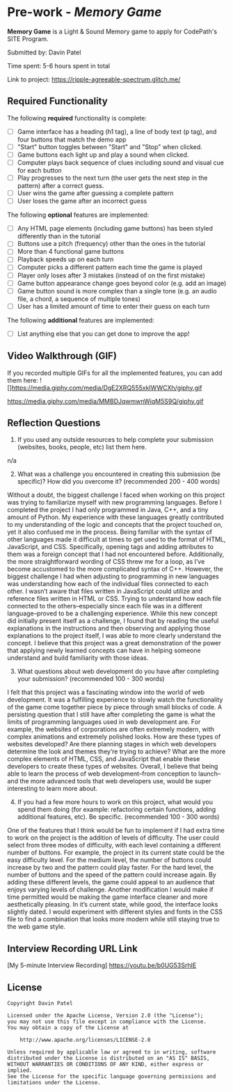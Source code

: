 # Pre-work - *Memory Game*

**Memory Game** is a Light & Sound Memory game to apply for CodePath's SITE Program. 

Submitted by: Davin Patel

Time spent: 5-6 hours spent in total

Link to project: https://ripple-agreeable-spectrum.glitch.me/

## Required Functionality

The following **required** functionality is complete:

* [ ] Game interface has a heading (h1 tag), a line of body text (p tag), and four buttons that match the demo app
* [ ] "Start" button toggles between "Start" and "Stop" when clicked. 
* [ ] Game buttons each light up and play a sound when clicked. 
* [ ] Computer plays back sequence of clues including sound and visual cue for each button
* [ ] Play progresses to the next turn (the user gets the next step in the pattern) after a correct guess. 
* [ ] User wins the game after guessing a complete pattern
* [ ] User loses the game after an incorrect guess

The following **optional** features are implemented:

* [ ] Any HTML page elements (including game buttons) has been styled differently than in the tutorial
* [ ] Buttons use a pitch (frequency) other than the ones in the tutorial
* [ ] More than 4 functional game buttons
* [ ] Playback speeds up on each turn
* [ ] Computer picks a different pattern each time the game is played
* [ ] Player only loses after 3 mistakes (instead of on the first mistake)
* [ ] Game button appearance change goes beyond color (e.g. add an image)
* [ ] Game button sound is more complex than a single tone (e.g. an audio file, a chord, a sequence of multiple tones)
* [ ] User has a limited amount of time to enter their guess on each turn

The following **additional** features are implemented:

- [ ] List anything else that you can get done to improve the app!

## Video Walkthrough (GIF)

If you recorded multiple GIFs for all the implemented features, you can add them here:
![]https://media.giphy.com/media/DgE2XRQ555xkIWWCXh/giphy.gif

https://media.giphy.com/media/MMBDJqwmwnWiqM5S9Q/giphy.gif


## Reflection Questions
1. If you used any outside resources to help complete your submission (websites, books, people, etc) list them here. 

n/a

2. What was a challenge you encountered in creating this submission (be specific)? How did you overcome it? (recommended 200 - 400 words)

Without a doubt, the biggest challenge I faced when working on this project was trying to familiarize myself with new programming languages. 
Before I completed the project I had only programmed in Java, C++, and a tiny amount of Python. My experience with these languages greatly contributed to 
my understanding of the logic and concepts that the project touched on, yet it also confused me in the process. Being familiar with the syntax of other 
languages made it difficult at times to get used to the format of HTML, JavaScript, and CSS. Specifically, opening tags and adding attributes to them was 
a foreign concept that I had not encountered before. Additionally, the more straightforward wording of CSS threw me for a loop, as I’ve become accustomed 
to the more complicated syntax of C++. However, the biggest challenge I had when adjusting to programming in new languages was understanding how each of 
the individual files connected to each other. I wasn’t aware that files written in JavaScript could utilize and reference files written in HTML or CSS. 
Trying to understand how each file connected to the others–especially since each file was in a different language–proved to be a challenging experience. 
While this new concept did initially present itself as a challenge, I found that by reading the useful explanations in the instructions and then observing 
and applying those explanations to the project itself, I was able to more clearly understand the concept. I believe that this project was a great demonstration 
of the power that applying newly learned concepts can have in helping someone understand and build familiarity with those ideas.


3. What questions about web development do you have after completing your submission? (recommended 100 - 300 words) 

I felt that this project was a fascinating window into the world of web development. It was a fulfilling experience to slowly watch the functionality of the game 
come together piece by piece through small blocks of code. A persisting question that I still have after completing the game is what the limits of programming 
languages used in web development are. For example, the websites of corporations are often extremely modern, with complex animations and extremely polished looks. 
How are these types of websites developed? Are there planning stages in which web developers determine the look and themes they’re trying to achieve? What are the 
more complex elements of HTML, CSS, and JavaScript that enable these developers to create these types of websites. Overall, I believe that being able to learn the
process of web development–from conception to launch–and the more advanced tools that web developers use, would be super interesting to learn more about.


4. If you had a few more hours to work on this project, what would you spend them doing (for example: refactoring certain functions, adding additional features, etc). Be specific. (recommended 100 - 300 words) 

One of the features that I think would be fun to implement if I had extra time to work on the project is the addition of levels of difficulty. The user could select 
from three modes of difficulty, with each level containing a different number of buttons. For example, the project in its current state could be the easy difficulty 
level. For the medium level, the number of buttons could increase by two and the pattern could play faster. For the hard level, the number of buttons and the speed 
of the pattern could increase again. By adding these different levels, the game could appeal to an audience that enjoys varying levels of challenge. Another modification 
I would make if time permitted would be making the game interface cleaner and more aesthetically pleasing. In it’s current state, while good, the interface looks slightly
dated. I would experiment with different styles and fonts in the CSS file to find a combination that looks more modern while still staying true to the web game style.



## Interview Recording URL Link

[My 5-minute Interview Recording] https://youtu.be/b0UG53SrhIE


## License

    Copyright Davin Patel

    Licensed under the Apache License, Version 2.0 (the "License");
    you may not use this file except in compliance with the License.
    You may obtain a copy of the License at

        http://www.apache.org/licenses/LICENSE-2.0

    Unless required by applicable law or agreed to in writing, software
    distributed under the License is distributed on an "AS IS" BASIS,
    WITHOUT WARRANTIES OR CONDITIONS OF ANY KIND, either express or implied.
    See the License for the specific language governing permissions and
    limitations under the License.

